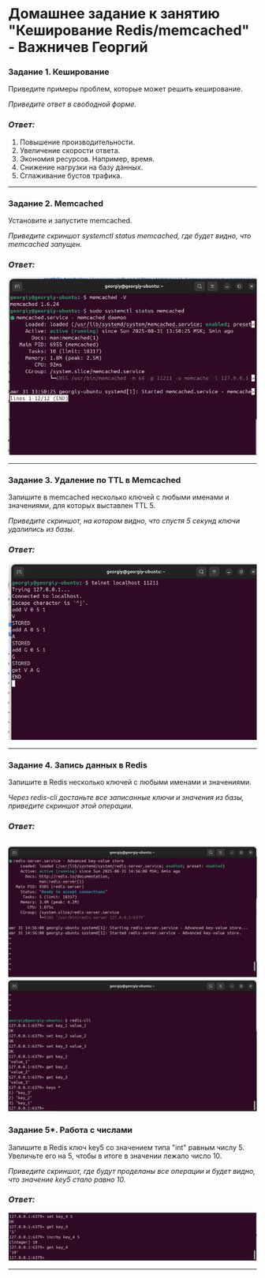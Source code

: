 # Домашнее задание к занятию "Кеширование Redis/memcached" - Важничев Георгий

### Задание 1. Кеширование 

Приведите примеры проблем, которые может решить кеширование. 

*Приведите ответ в свободной форме.*
### *Ответ:*
1. Повышение производительности.
2. Увеличение скорости ответа.
3. Экономия ресурсов. Например, время.
4. Снижение нагрузки на базу данных.
5. Сглаживание бустов трафика.

---

### Задание 2. Memcached

Установите и запустите memcached.

*Приведите скриншот systemctl status memcached, где будет видно, что memcached запущен.*
### *Ответ:*
![png](https://github.com/vajnichev/11-02-hw/blob/main/IMG/11.2.1.png)

---

### Задание 3. Удаление по TTL в Memcached

Запишите в memcached несколько ключей с любыми именами и значениями, для которых выставлен TTL 5. 

*Приведите скриншот, на котором видно, что спустя 5 секунд ключи удалились из базы.*
### *Ответ:*
![png](https://github.com/vajnichev/11-02-hw/blob/main/IMG/11.2.2.png)

---

### Задание 4. Запись данных в Redis

Запишите в Redis несколько ключей с любыми именами и значениями. 

*Через redis-cli достаньте все записанные ключи и значения из базы, приведите скриншот этой операции.*
### *Ответ:*
![png](https://github.com/vajnichev/11-02-hw/blob/main/IMG/11.2.3.png)
![png](https://github.com/vajnichev/11-02-hw/blob/main/IMG/11.2.4.png)
---

### Задание 5*. Работа с числами 

Запишите в Redis ключ key5 со значением типа "int" равным числу 5. Увеличьте его на 5, чтобы в итоге в значении лежало число 10.  

*Приведите скриншот, где будут проделаны все операции и будет видно, что значение key5 стало равно 10.*
### *Ответ:*
![png](https://github.com/vajnichev/11-02-hw/blob/main/IMG/11.2.5.png)

---
